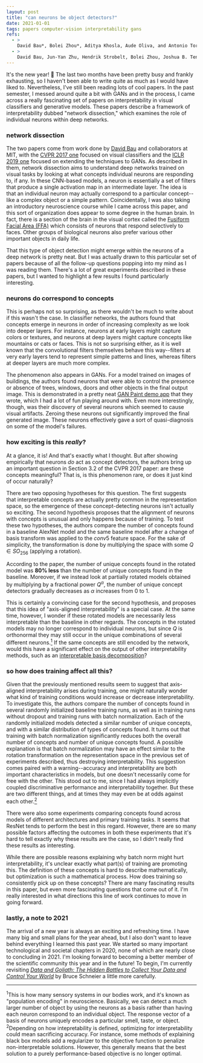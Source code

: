 ```yaml
---
layout: post
title: "can neurons be object detectors?"
date: 2021-01-01
tags: papers computer-vision interpretability gans
refs:
  - >
    David Bau*, Bolei Zhou*, Aditya Khosla, Aude Oliva, and Antonio Torralba. "Network Dissection: Quantifying Interpretability of Deep Visual Representations." In <i>CVPR</i> 2017.
  - >
    David Bau, Jun-Yan Zhu, Hendrik Strobelt, Bolei Zhou, Joshua B. Tenenbaum, William T. Freeman, and Antonio Torralba. "GAN Dissection: Visualizing and Understanding Generative Adversarial Networks." In <i>ICLR</i> 2019.
---
```


It's the new year! 🎊 The last two months have been pretty busy and frankly exhausting, so I haven't been able to write quite as much as I would have liked to. Nevertheless, I've still been reading lots of cool papers. In the past semester, I messed around quite a bit with GANs and in the process, I came across a really fascinating set of papers on interpretability in visual classifiers and generative models. These papers describe a framework of interpretability dubbed "network dissection," which examines the role of individual neurons within deep networks.

<!--excerpt-->

<h3>network dissection</h3>

The two papers come from work done by <a href="https://people.csail.mit.edu/davidbau/home/">David Bau</a> and collaborators at MIT, with the <a href="https://netdissect.csail.mit.edu/final-network-dissection.pdf">CVPR 2017 one</a> focused on visual classifiers and the <a href="https://openreview.net/pdf?id=Hyg_X2C5FX">ICLR 2019 one</a> focused on extending the techniques to GANs. As described in them, network dissection aims to understand deep networks trained on visual tasks by looking at what concepts individual neurons are responding to, if any. In these CNN-based models, a neuron is essentially a set of filters that produce a single activation map in an intermediate layer. The idea is that an individual neuron may actually correspond to a particular concept--like a complex object or a simple pattern. Coincidentally, I was also taking an introductory neuroscience course while I came across this paper, and this sort of organization does appear to some degree in the human brain. In fact, there is a section of the brain in the visual cortex called the <a href="https://www.ncbi.nlm.nih.gov/pmc/articles/PMC1857737/">Fusiform Facial Area (FFA)</a> which consists of neurons that respond selectively to faces. Other groups of biological neurons also prefer various other important objects in daily life.

That this type of object detection might emerge within the neurons of a deep network is pretty neat. But I was actually drawn to this particular set of papers because of all the follow-up questions popping into my mind as I was reading them. There's a lot of great experiments described in these papers, but I wanted to highlight a few results I found particularly interesting.

<h3>neurons do correspond to concepts</h3>

This is perhaps not so surprising, as there wouldn't be much to write about if this wasn't the case. In classifier networks, the authors found that concepts emerge in neurons in order of increasing complexity as we look into deeper layers. For instance, neurons at early layers might capture colors or textures, and neurons at deep layers might capture concepts like mountains or cats or faces. This is not so surprising either, as it is well known that the convolutional filters themselves behave this way--filters at very early layers tend to represent simple patterns and lines, whereas filters at deeper layers are much more complex. 

The phenomenon also appears in GANs. For a model trained on images of buildings, the authors found neurons that were able to control the presence or absence of trees, windows, doors and other objects in the final output image. This is demonstrated in a pretty neat <a href="http://gandissect.res.ibm.com/ganpaint.html?project=churchoutdoor&layer=layer4">GAN Paint demo app</a> that they wrote, which I had a lot of fun playing around with. Even more interestingly, though, was their discovery of several neurons which seemed to cause visual artifacts. Zeroing these neurons out significantly improved the final generated image. These neurons effectively gave a sort of quasi-diagnosis on some of the model's failures.

<h3>how exciting is this <i>really</i>?</h3>

At a glance, it is! And that's exactly what I thought. But after showing empirically that neurons <i>do</i> act as concept detectors, the authors bring up an important question in Section 3.2 of the CVPR 2017 paper: are these concepts meaningful? That is, is this phenomenon rare, or does it just kind of occur naturally?

There are two opposing hypotheses for this question. The first suggests that interpretable concepts are actually pretty common in the representation space, so the emergence of these concept-detecting neurons isn't actually so exciting. The second hypothesis proposes that the alignment of neurons with concepts is unusual and only happens because of training. To test these two hypotheses, the authors compare the number of concepts found in a baseline AlexNet model and the same baseline model after a change of basis transform was applied to the $conv5$ feature space. For the sake of simplicity, the transformation is done by multiplying the space with some $Q \in SO_{256}$ (applying a rotation).

According to the paper, the number of unique concepts found in the rotated model was <b>80% less</b> than the number of unique concepts found in the baseline. Moreover, if we instead look at partially rotated models obtained by multiplying by a fractional power $Q^\alpha$, the number of unique concept detectors gradually decreases as $\alpha$ increases from 0 to 1.

This is certainly a convincing case for the second hypothesis, and proposes that this idea of "axis-aligned interpretability" is a special case. At the same time, however, I wonder if these rotated models are necessarily less interpretable than the baseline in other regards. The concepts in the rotated models may no longer correspond to individual neurons, but since $Q$ is orthonormal they may still occur in the unique combinations of several different neurons.<a href="#footnote2"><sup>1</sup></a> If the same concepts are still encoded by the network, would this have a significant effect on the output of other interpretability methods, such as an <a href="https://people.csail.mit.edu/bzhou/publication/eccv18-IBD">interpretable basis decomposition</a>?

<h3>so how does training affect all this?</h3>

Given that the previously mentioned results seem to suggest that axis-aligned interpretability arises during training, one might naturally wonder what kind of training conditions would increase or decrease interpretability. To investigate this, the authors compare the number of concepts found in several randomly initialized baseline training runs, as well as in training runs without dropout and training runs with batch normalization. Each of the randomly initialized models detected a similar number of unique concepts, and with a similar distribution of types of concepts found. It turns out that training with batch normalization significantly reduces both the overall number of concepts and number of unique concepts found. A possible explanation is that batch normalization may have an effect similar to the rotation transformation on the representation space in the previous set of experiments described, thus destroying interpretability. This suggestion comes paired with a warning--accuracy and interpretability are both important characteristics in models, but one doesn't necessarily come for free with the other. This stood out to me, since I had always implicitly coupled discriminative performance and interpretability together. But these are two different things, and at times they may even be at odds against each other.<a href="#footnote1"><sup>2</sup></a>

There were also some experiments comparing concepts found across models of different architectures and primary training tasks. It seems that ResNet tends to perform the best in this regard. However, there are so many possible factors affecting the outcomes in both these experiments that it's hard to tell exactly why these results are the case, so I didn't really find these results as interesting.

While there are possible reasons explaining why batch norm might hurt interpretability, it's unclear exactly what part(s) of training are promoting this. The definition of these concepts is hard to describe mathematically, but optimization is such a mathematical process. How does training so consistently pick up on these concepts? There are many fascinating results in this paper, but even more fascinating questions that come out of it. I'm really interested in what directions this line of work continues to move in going forward.

<h3>lastly, a note to 2021</h3>

The arrival of a new year is always an exciting and refreshing time. I have many big and small plans for the year ahead, but I also don't want to leave behind everything I learned this past year. We started so many important technological and societal chapters in 2020, none of which are nearly close to concluding in 2021. I'm looking forward to becoming a better member of the scientific community this year and in the future! To begin, I'm currently revisiting <a href="https://www.schneier.com/books/data-and-goliath/"><i>Data and Goliath: The Hidden Battles to Collect Your Data and Control Your World</i></a> by Bruce Schneier a little more carefully.

<div class="footnotes">
<hr align="left" size="1">
<section id="footnote2"><sup>1</sup>This is how many sensory systems in our bodies work, and it's known as "population encoding" in neuroscience. Basically, we can detect a much larger number of object by using the neurons as a basis rather than having each neuron correspond to an individual object. The response vector of a basis of neurons uniquely encodes a particular smell, taste, or object.</section>

<section id="footnote2"><sup>2</sup>Depending on how intepretability is defined, optimizing for interpretability could mean sacrificing accuracy. For instance, some methods of explaining black box models add a regularizer to the objective function to penalize non-interpretable solutions. However, this generally means that the best solution to a purely performance-based objective is no longer optimal.</section>
</div>
